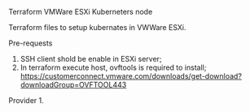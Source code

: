 Terraform VMWare ESXi Kuberneters node

Terraform files to setup kubernates in VWWare ESXi.

Pre-requests
1. SSH client shold be enable in ESXi server;
2. In terraform execute host, ovftools is required to install;
https://customerconnect.vmware.com/downloads/get-download?downloadGroup=OVFTOOL443

Provider
1. 